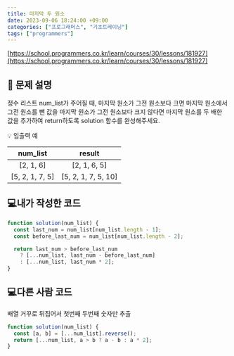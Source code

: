 ```yaml
---
title: 마지막 두 원소
date: 2023-09-06 18:24:00 +09:00
categories: ["프로그래머스", "기초트레이닝"]
tags: ["programmers"]
---
```


[https://school.programmers.co.kr/learn/courses/30/lessons/181927](https://school.programmers.co.kr/learn/courses/30/lessons/181927)

## 📔 문제 설명

정수 리스트 num_list가 주어질 때, 마지막 원소가 그전 원소보다 크면 마지막 원소에서 그전 원소를 뺀 값을 마지막 원소가 그전 원소보다 크지 않다면 마지막 원소를 두 배한 값을 추가하여 return하도록 solution 함수를 완성해주세요.

💡 입출력 예

|    num_list     |       result        |
| :-------------: | :-----------------: |
|    [2, 1, 6]    |    [2, 1, 6, 5]     |
| [5, 2, 1, 7, 5] | [5, 2, 1, 7, 5, 10] |

## 💻내가 작성한 코드

```js
function solution(num_list) {
  const last_num = num_list[num_list.length - 1];
  const before_last_num = num_list[num_list.length - 2];

  return last_num > before_last_num
    ? [...num_list, last_num - before_last_num]
    : [...num_list, last_num * 2];
}
```

## 💻다른 사람 코드

배열 거꾸로 뒤집어서 첫번째 두번째 숫자만 추출

```js
function solution(num_list) {
  const [a, b] = [...num_list].reverse();
  return [...num_list, a > b ? a - b : a * 2];
}
```
